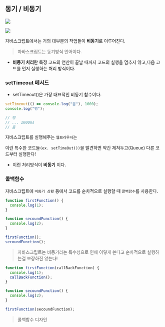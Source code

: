 ## 동기 / 비동기

![](https://codingapple.com/wp-content/uploads/2020/04/271c176806330.jpeg)

![](https://velog.velcdn.com/images/dlrkdals227/post/8b3d9a1f-754d-4670-969f-710ebc4c250d/image.png)

자바스크립트에서는 거의 대부분의 작업들이 **비동기**로 이루어진다.

> 자바스크립트는 동기방식 언어이다.

- **비동기 처리**란 특정 코드의 연산이 끝날 때까지 코드의 실행을 멈추지 않고,다음 코드를 먼저 실행하는 처리 방식이다.

### setTimeout 메서드

- setTimeout()은 가장 대표적인 비동기 함수이다.

```js
setTimeout(() => console.log("음"), 1000);
console.log("엥");

// 엥
// ... 1000ms
// 음
```

자바스크립트를 실행해주는 `웹브라우저`는

이런 특수한 코드들`(ex. setTimeOut())`을 발견하면 약간 제쳐두고(Queue) 다른 코드부터 실행한다!

- 이런 처리방식이 **비동기** 이다.

### 콜백함수

자바스크립트에 `비동기 상황` 등에서 코드를 순차적으로 실행할 때 `콜백함수`를 사용한다.

```js
function firstFunction() {
  console.log(1);
}

function secoundFunction() {
  console.log(2);
}

firstFunction();
secoundFunction();
```

> 자바스크립트는 비동기라는 특수성으로 인해 이렇게 쓴다고 순차적으로 실행하는걸 보장하진 않는다!

```js
function firstFunction(callBackFunction) {
  console.log(1);
  callBackFunction();
}

function secoundFunction() {
  console.log(2);
}

firstFunction(secoundFunction);
```

> 콜백함수 디자인
